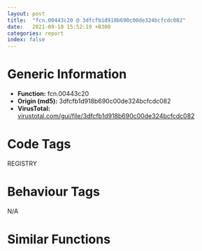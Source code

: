 ```yaml
---
layout: post
title:  "fcn.00443c20 @ 3dfcfb1d918b690c00de324bcfcdc082"
date:   2021-09-10 15:52:19 +0300
categories: report
index: false
---
```


# Generic Information
- **Function:** fcn.00443c20
- **Origin (md5):** 3dfcfb1d918b690c00de324bcfcdc082
- **VirusTotal:** [virustotal.com/gui/file/3dfcfb1d918b690c00de324bcfcdc082][virustotal_ref]

# Code Tags
<span class="tag" id="REGISTRY">REGISTRY</span>


# Behaviour Tags
<span class="bhv-tag" id="na">N/A</span>

# Similar Functions
<script type="text/javascript" src="https://www.gstatic.com/charts/loader.js"></script>
<script type="text/javascript">

    google.charts.load('current', {'packages':['corechart']});
    google.charts.setOnLoadCallback(drawChart);

    function drawChart() {
    var data = new google.visualization.DataTable();
        data.addColumn('number', 'X');
        data.addColumn('number', 'Y');
        data.addColumn({type: 'string', role: 'tooltip', 'p': {'html': true}});
        data.addColumn({'type': 'string', 'role': 'style'});
        
        data.addRows([
    [-471.36041259765625, 232.4063720703125, '<b><a href="/report/fcn.00443c20@3dfcfb1d918b690c00de324bcfcdc082">fcn.00443c20</a><br>@3dfcfb1d918b690c00de324bcfcdc082</b><br>push ebp<br>mov ebp, esp<br>sub esp, 0x208<br>mov eax, dword[0x48800c]<br>xor eax, ebp<br>mov dword[ebp-4], eax<br>push esi<br>push edi<br>push ecx<br>lea eax, [ebp-0x204]<br>push 0x100<br>push eax<br>call dword[sym.imp.MSVCR120.dll_wcscpy_s]<br>lea eax, [ebp-0x204]<br>push 0x5c<br>push eax<br>call dword[sym.imp.MSVCR120.dll_wcschr]<br>mov edi, eax<br>lea eax, [ebp-0x204]<br>push 0x5c<br>push eax<br>call dword[sym.imp.MSVCR120.dll_wcsrchr]<br>mov esi, eax<br>lea ecx, [ebp-0x204]<br>xor eax, eax<br>add esp, 0x1c<br>mov word[edi], ax<br>mov edx, str.HKCR<br>add edi, 2<br>mov word[esi], ax<br>add esi, 2<br>mov ax, word[ecx]<br>cmp ax, word[edx]<br>jne 0x443cac<br>test ax, ax<br>je 0x443ca8<br>mov ax, word[ecx+2]<br>cmp ax, word[edx+2]<br>jne 0x443cac<br>add ecx, 4<br>add edx, 4<br>test ax, ax<br>jne 0x443c86<br>xor eax, eax<br>jmp 0x443cb1<br>sbb eax, eax<br>or eax, 1<br>test eax, eax<br>jne 0x443cbf<br>mov eax, 0x80000000<br>jmp 0x443e15<br>mov ecx, str.HKCU<br>lea eax, [ebp-0x204]<br>lea ebx, [ebx]<br>mov dx, word[eax]<br>cmp dx, word[ecx]<br>jne 0x443cf6<br>test dx, dx<br>je 0x443cf2<br>mov dx, word[eax+2]<br>cmp dx, word[ecx+2]<br>jne 0x443cf6<br>add eax, 4<br>add ecx, 4<br>test dx, dx<br>jne 0x443cd0<br>xor eax, eax<br>jmp 0x443cfb<br>sbb eax, eax<br>or eax, 1<br>test eax, eax<br>jne 0x443d09<br>mov eax, 0x80000001<br>jmp 0x443e15<br>mov ecx, str.HKLM<br>lea eax, [ebp-0x204]<br>mov dx, word[eax]<br>cmp dx, word[ecx]<br>jne 0x443d3a<br>test dx, dx<br>je 0x443d36<br>mov dx, word[eax+2]<br>cmp dx, word[ecx+2]<br>jne 0x443d3a<br>add eax, 4<br>add ecx, 4<br>test dx, dx<br>jne 0x443d14<br>xor eax, eax<br>jmp 0x443d3f<br>sbb eax, eax<br>or eax, 1<br>test eax, eax<br>jne 0x443d4d<br>mov eax, reloc.OLEAUT32.dll_SysReAllocString<br>jmp 0x443e15<br>mov ecx, 0x45c614<br>lea eax, [ebp-0x204]<br>mov dx, word[eax]<br>cmp dx, word[ecx]<br>jne 0x443d7e<br>test dx, dx<br>je 0x443d7a<br>mov dx, word[eax+2]<br>cmp dx, word[ecx+2]<br>jne 0x443d7e<br>add eax, 4<br>add ecx, 4<br>test dx, dx<br>jne 0x443d58<br>xor eax, eax<br>jmp 0x443d83<br>sbb eax, eax<br>or eax, 1<br>test eax, eax<br>jne 0x443d91<br>mov eax, reloc.WS2_32.dll_closesocket<br>jmp 0x443e15<br>mov ecx, str.HKCC<br>lea eax, [ebp-0x204]<br>lea esp, [esp]<br>mov dx, word[eax]<br>cmp dx, word[ecx]<br>jne 0x443dc6<br>test dx, dx<br>je 0x443dc2<br>mov dx, word[eax+2]<br>cmp dx, word[ecx+2]<br>jne 0x443dc6<br>add eax, 4<br>add ecx, 4<br>test dx, dx<br>jne 0x443da0<br>xor eax, eax<br>jmp 0x443dcb<br>sbb eax, eax<br>or eax, 1<br>test eax, eax<br>jne 0x443dd6<br>mov eax, 0x80000005<br>jmp 0x443e15<br>mov ecx, str.HKDD<br>lea eax, [ebp-0x204]<br>mov dx, word[eax]<br>cmp dx, word[ecx]<br>jne 0x443e07<br>test dx, dx<br>je 0x443e03<br>mov dx, word[eax+2]<br>cmp dx, word[ecx+2]<br>jne 0x443e07<br>add eax, 4<br>add ecx, 4<br>test dx, dx<br>jne 0x443de1<br>xor eax, eax<br>jmp 0x443e0c<br>sbb eax, eax<br>or eax, 1<br>test eax, eax<br>jne 0x443e4c<br>mov eax, reloc.OLEAUT32.dll_SysStringLen<br>lea ecx, [ebp-0x208]<br>push ecx<br>push 0xf003f<br>push 0<br>push edi<br>push eax<br>call dword[sym.imp.ADVAPI32.dll_RegOpenKeyExW]<br>test eax, eax<br>jne 0x443e4c<br>push esi<br>push dword[ebp-0x208]<br>call dword[sym.imp.ADVAPI32.dll_RegDeleteValueW]<br>push dword[ebp-0x208]<br>test eax, eax<br>je 0x443e5e<br>call dword[sym.imp.ADVAPI32.dll_RegCloseKey]<br>pop edi<br>xor al, al<br>pop esi<br>mov ecx, dword[ebp-4]<br>xor ecx, ebp<br>call fcn.0044e61f<br>mov esp, ebp<br>pop ebp<br>ret <br>call dword[sym.imp.ADVAPI32.dll_RegCloseKey]<br>mov ecx, dword[ebp-4]<br>mov al, 1<br>pop edi<br>xor ecx, ebp<br>pop esi<br>call fcn.0044e61f<br>mov esp, ebp<br>pop ebp<br>ret <br><eoc> ', 'point { fill-color: #e0440e; }'],
[-550.2103881835938, 106.158935546875, '<b><a href="/report/fcn.00443960@3dfcfb1d918b690c00de324bcfcdc082">fcn.00443960</a><br>@3dfcfb1d918b690c00de324bcfcdc082</b><br>push ebp<br>mov ebp, esp<br>sub esp, 0x208<br>mov eax, dword[0x48800c]<br>xor eax, ebp<br>mov dword[ebp-4], eax<br>push ebx<br>push esi<br>push edi<br>push ecx<br>lea eax, [ebp-0x204]<br>mov edi, edx<br>push 0x100<br>push eax<br>call dword[sym.imp.MSVCR120.dll_wcscpy_s]<br>lea eax, [ebp-0x204]<br>push 0x5c<br>push eax<br>call dword[sym.imp.MSVCR120.dll_wcschr]<br>mov esi, eax<br>lea eax, [ebp-0x204]<br>push 0x5c<br>push eax<br>call dword[sym.imp.MSVCR120.dll_wcsrchr]<br>mov ebx, eax<br>lea ecx, [ebp-0x204]<br>xor eax, eax<br>add esp, 0x1c<br>mov word[esi], ax<br>mov edx, str.HKCR<br>add esi, 2<br>mov word[ebx], ax<br>add ebx, 2<br>lea esp, [esp]<br>mov ax, word[ecx]<br>cmp ax, word[edx]<br>jne 0x4439f6<br>test ax, ax<br>je 0x4439f2<br>mov ax, word[ecx+2]<br>cmp ax, word[edx+2]<br>jne 0x4439f6<br>add ecx, 4<br>add edx, 4<br>test ax, ax<br>jne 0x4439d0<br>xor eax, eax<br>jmp 0x4439fb<br>sbb eax, eax<br>or eax, 1<br>test eax, eax<br>jne 0x443a09<br>mov eax, 0x80000000<br>jmp 0x443b5d<br>mov ecx, str.HKCU<br>lea eax, [ebp-0x204]<br>mov dx, word[eax]<br>cmp dx, word[ecx]<br>jne 0x443a3a<br>test dx, dx<br>je 0x443a36<br>mov dx, word[eax+2]<br>cmp dx, word[ecx+2]<br>jne 0x443a3a<br>add eax, 4<br>add ecx, 4<br>test dx, dx<br>jne 0x443a14<br>xor eax, eax<br>jmp 0x443a3f<br>sbb eax, eax<br>or eax, 1<br>test eax, eax<br>jne 0x443a4d<br>mov eax, 0x80000001<br>jmp 0x443b5d<br>mov ecx, str.HKLM<br>lea eax, [ebp-0x204]<br>mov dx, word[eax]<br>cmp dx, word[ecx]<br>jne 0x443a7e<br>test dx, dx<br>je 0x443a7a<br>mov dx, word[eax+2]<br>cmp dx, word[ecx+2]<br>jne 0x443a7e<br>add eax, 4<br>add ecx, 4<br>test dx, dx<br>jne 0x443a58<br>xor eax, eax<br>jmp 0x443a83<br>sbb eax, eax<br>or eax, 1<br>test eax, eax<br>jne 0x443a91<br>mov eax, reloc.OLEAUT32.dll_SysReAllocString<br>jmp 0x443b5d<br>mov ecx, 0x45c5d0<br>lea eax, [ebp-0x204]<br>lea esp, [esp]<br>mov dx, word[eax]<br>cmp dx, word[ecx]<br>jne 0x443ac6<br>test dx, dx<br>je 0x443ac2<br>mov dx, word[eax+2]<br>cmp dx, word[ecx+2]<br>jne 0x443ac6<br>add eax, 4<br>add ecx, 4<br>test dx, dx<br>jne 0x443aa0<br>xor eax, eax<br>jmp 0x443acb<br>sbb eax, eax<br>or eax, 1<br>test eax, eax<br>jne 0x443ad9<br>mov eax, reloc.WS2_32.dll_closesocket<br>jmp 0x443b5d<br>mov ecx, str.HKCC<br>lea eax, [ebp-0x204]<br>mov dx, word[eax]<br>cmp dx, word[ecx]<br>jne 0x443b0a<br>test dx, dx<br>je 0x443b06<br>mov dx, word[eax+2]<br>cmp dx, word[ecx+2]<br>jne 0x443b0a<br>add eax, 4<br>add ecx, 4<br>test dx, dx<br>jne 0x443ae4<br>xor eax, eax<br>jmp 0x443b0f<br>sbb eax, eax<br>or eax, 1<br>test eax, eax<br>jne 0x443b1a<br>mov eax, 0x80000005<br>jmp 0x443b5d<br>mov ecx, str.HKDD<br>lea eax, [ebp-0x204]<br>mov dx, word[eax]<br>cmp dx, word[ecx]<br>jne 0x443b4b<br>test dx, dx<br>je 0x443b47<br>mov dx, word[eax+2]<br>cmp dx, word[ecx+2]<br>jne 0x443b4b<br>add eax, 4<br>add ecx, 4<br>test dx, dx<br>jne 0x443b25<br>xor eax, eax<br>jmp 0x443b50<br>sbb eax, eax<br>or eax, 1<br>test eax, eax<br>jne 0x443be8<br>mov eax, reloc.OLEAUT32.dll_SysStringLen<br>push 0<br>lea ecx, [ebp-0x208]<br>push ecx<br>push 0<br>push 2<br>push 0<br>push 0<br>push 0<br>push esi<br>push eax<br>call dword[sym.imp.ADVAPI32.dll_RegCreateKeyExW]<br>test eax, eax<br>jne 0x443be8<br>mov ecx, dword[ebp+0xc]<br>mov edx, dword[ebp+8]<br>test ecx, ecx<br>jne 0x443bc6<br>mov eax, edx<br>dec eax<br>je 0x443ba7<br>sub eax, 3<br>je 0x443ba0<br>sub eax, 7<br>je 0x443b99<br>xor ecx, ecx<br>jmp 0x443bc6<br>mov ecx, 8<br>jmp 0x443bc6<br>mov ecx, 4<br>jmp 0x443bc6<br>mov ecx, edi<br>lea esi, [ecx+2]<br>lea esp, [esp]<br>mov ax, word[ecx]<br>add ecx, 2<br>test ax, ax<br>jne 0x443bb0<br>sub ecx, esi<br>sar ecx, 1<br>lea ecx, [ecx*2+2]<br>push ecx<br>push edi<br>push edx<br>push 0<br>push ebx<br>push dword[ebp-0x208]<br>call dword[sym.imp.ADVAPI32.dll_RegSetValueExW]<br>push dword[ebp-0x208]<br>test eax, eax<br>je 0x443bfb<br>call dword[sym.imp.ADVAPI32.dll_RegCloseKey]<br>pop edi<br>pop esi<br>xor al, al<br>pop ebx<br>mov ecx, dword[ebp-4]<br>xor ecx, ebp<br>call fcn.0044e61f<br>mov esp, ebp<br>pop ebp<br>ret <br>call dword[sym.imp.ADVAPI32.dll_RegCloseKey]<br>mov ecx, dword[ebp-4]<br>mov al, 1<br>pop edi<br>pop esi<br>xor ecx, ebp<br>pop ebx<br>call fcn.0044e61f<br>mov esp, ebp<br>pop ebp<br>ret <br><eoc> ', 'null'],
[-401.4519958496094, 100.99649810791016, '<b><a href="/report/fcn.004436f0@3dfcfb1d918b690c00de324bcfcdc082">fcn.004436f0</a><br>@3dfcfb1d918b690c00de324bcfcdc082</b><br>push ebp<br>mov ebp, esp<br>sub esp, 0x20c<br>mov eax, dword[0x48800c]<br>xor eax, ebp<br>mov dword[ebp-4], eax<br>push ebx<br>push esi<br>push edi<br>push ecx<br>lea eax, [ebp-0x204]<br>mov ebx, edx<br>push 0x100<br>push eax<br>call dword[sym.imp.MSVCR120.dll_wcscpy_s]<br>lea eax, [ebp-0x204]<br>push 0x5c<br>push eax<br>call dword[sym.imp.MSVCR120.dll_wcschr]<br>mov esi, eax<br>lea eax, [ebp-0x204]<br>push 0x5c<br>push eax<br>call dword[sym.imp.MSVCR120.dll_wcsrchr]<br>mov edi, eax<br>lea ecx, [ebp-0x204]<br>xor eax, eax<br>add esp, 0x1c<br>mov word[esi], ax<br>mov edx, 0x45c554<br>add esi, 2<br>mov word[edi], ax<br>add edi, 2<br>lea esp, [esp]<br>mov ax, word[ecx]<br>cmp ax, word[edx]<br>jne 0x443786<br>test ax, ax<br>je 0x443782<br>mov ax, word[ecx+2]<br>cmp ax, word[edx+2]<br>jne 0x443786<br>add ecx, 4<br>add edx, 4<br>test ax, ax<br>jne 0x443760<br>xor eax, eax<br>jmp 0x44378b<br>sbb eax, eax<br>or eax, 1<br>test eax, eax<br>jne 0x443799<br>mov eax, 0x80000000<br>jmp 0x4438e9<br>mov ecx, str.HKCU<br>lea eax, [ebp-0x204]<br>mov dx, word[eax]<br>cmp dx, word[ecx]<br>jne 0x4437ca<br>test dx, dx<br>je 0x4437c6<br>mov dx, word[eax+2]<br>cmp dx, word[ecx+2]<br>jne 0x4437ca<br>add eax, 4<br>add ecx, 4<br>test dx, dx<br>jne 0x4437a4<br>xor eax, eax<br>jmp 0x4437cf<br>sbb eax, eax<br>or eax, 1<br>test eax, eax<br>jne 0x4437dd<br>mov eax, 0x80000001<br>jmp 0x4438e9<br>mov ecx, str.HKLM<br>lea eax, [ebp-0x204]<br>mov dx, word[eax]<br>cmp dx, word[ecx]<br>jne 0x44380e<br>test dx, dx<br>je 0x44380a<br>mov dx, word[eax+2]<br>cmp dx, word[ecx+2]<br>jne 0x44380e<br>add eax, 4<br>add ecx, 4<br>test dx, dx<br>jne 0x4437e8<br>xor eax, eax<br>jmp 0x443813<br>sbb eax, eax<br>or eax, 1<br>test eax, eax<br>jne 0x443821<br>mov eax, reloc.OLEAUT32.dll_SysReAllocString<br>jmp 0x4438e9<br>mov ecx, 0x45c58c<br>lea eax, [ebp-0x204]<br>lea esp, [esp]<br>mov dx, word[eax]<br>cmp dx, word[ecx]<br>jne 0x443856<br>test dx, dx<br>je 0x443852<br>mov dx, word[eax+2]<br>cmp dx, word[ecx+2]<br>jne 0x443856<br>add eax, 4<br>add ecx, 4<br>test dx, dx<br>jne 0x443830<br>xor eax, eax<br>jmp 0x44385b<br>sbb eax, eax<br>or eax, 1<br>test eax, eax<br>jne 0x443869<br>mov eax, reloc.WS2_32.dll_closesocket<br>jmp 0x4438e9<br>mov ecx, str.HKCC<br>lea eax, [ebp-0x204]<br>mov dx, word[eax]<br>cmp dx, word[ecx]<br>jne 0x44389a<br>test dx, dx<br>je 0x443896<br>mov dx, word[eax+2]<br>cmp dx, word[ecx+2]<br>jne 0x44389a<br>add eax, 4<br>add ecx, 4<br>test dx, dx<br>jne 0x443874<br>xor eax, eax<br>jmp 0x44389f<br>sbb eax, eax<br>or eax, 1<br>test eax, eax<br>jne 0x4438aa<br>mov eax, 0x80000005<br>jmp 0x4438e9<br>mov ecx, str.HKDD<br>lea eax, [ebp-0x204]<br>mov dx, word[eax]<br>cmp dx, word[ecx]<br>jne 0x4438db<br>test dx, dx<br>je 0x4438d7<br>mov dx, word[eax+2]<br>cmp dx, word[ecx+2]<br>jne 0x4438db<br>add eax, 4<br>add ecx, 4<br>test dx, dx<br>jne 0x4438b5<br>xor eax, eax<br>jmp 0x4438e0<br>sbb eax, eax<br>or eax, 1<br>test eax, eax<br>jne 0x44392b<br>mov eax, reloc.OLEAUT32.dll_SysStringLen<br>lea ecx, [ebp-0x208]<br>push ecx<br>push 1<br>push 0<br>push esi<br>push eax<br>call dword[sym.imp.ADVAPI32.dll_RegOpenKeyExW]<br>test eax, eax<br>jne 0x44392b<br>lea eax, [ebp+8]<br>push eax<br>push ebx<br>lea eax, [ebp-0x20c]<br>push eax<br>push 0<br>push edi<br>push dword[ebp-0x208]<br>call dword[sym.imp.ADVAPI32.dll_RegQueryValueExW]<br>push dword[ebp-0x208]<br>test eax, eax<br>je 0x44393e<br>call dword[sym.imp.ADVAPI32.dll_RegCloseKey]<br>pop edi<br>pop esi<br>xor eax, eax<br>pop ebx<br>mov ecx, dword[ebp-4]<br>xor ecx, ebp<br>call fcn.0044e61f<br>mov esp, ebp<br>pop ebp<br>ret <br>call dword[sym.imp.ADVAPI32.dll_RegCloseKey]<br>mov ecx, dword[ebp-4]<br>mov eax, dword[ebp+8]<br>xor ecx, ebp<br>pop edi<br>pop esi<br>pop ebx<br>call fcn.0044e61f<br>mov esp, ebp<br>pop ebp<br>ret <br><eoc> ', 'null'],

        ]);

    var options = {
        title: 'Similarity Plot',
        legend: 'none',
        colors: ['#dedbd9', '#e6693e', '#ec8f6e', '#f3b49f', '#f6c7b6'],
        tooltip: {isHtml: true, trigger: 'both'},
        explorer: {
        actions: ["dragToZoom", "rightClickToReset"],
        },
        chartArea: {
        width: '80%',
        height: '80%'
        },
        width: '100%',
        height: '100%'
    };

    var chart = new google.visualization.ScatterChart(document.getElementById('chart_div'));

    chart.draw(data, options);
    }
    
</script>


<div id="chart_div" style="width: 100%px; height: 100%;"></div>

# Disassembled Code
{% highlight nasm %}

push ebp
mov ebp, esp
sub esp, 0x208
mov eax, dword[0x48800c]
xor eax, ebp
mov dword[ebp-4], eax
push esi
push edi
push ecx
lea eax, [ebp-0x204]
push 0x100
push eax
call dword[sym.imp.MSVCR120.dll_wcscpy_s]
lea eax, [ebp-0x204]
push 0x5c
push eax
call dword[sym.imp.MSVCR120.dll_wcschr]
mov edi, eax
lea eax, [ebp-0x204]
push 0x5c
push eax
call dword[sym.imp.MSVCR120.dll_wcsrchr]
mov esi, eax
lea ecx, [ebp-0x204]
xor eax, eax
add esp, 0x1c
mov word[edi], ax
mov edx, str.HKCR
add edi, 2
mov word[esi], ax
add esi, 2
mov ax, word[ecx]
cmp ax, word[edx]
jne 0x443cac
test ax, ax
je 0x443ca8
mov ax, word[ecx+2]
cmp ax, word[edx+2]
jne 0x443cac
add ecx, 4
add edx, 4
test ax, ax
jne 0x443c86
xor eax, eax
jmp 0x443cb1
sbb eax, eax
or eax, 1
test eax, eax
jne 0x443cbf
mov eax, 0x80000000
jmp 0x443e15
mov ecx, str.HKCU
lea eax, [ebp-0x204]
lea ebx, [ebx]
mov dx, word[eax]
cmp dx, word[ecx]
jne 0x443cf6
test dx, dx
je 0x443cf2
mov dx, word[eax+2]
cmp dx, word[ecx+2]
jne 0x443cf6
add eax, 4
add ecx, 4
test dx, dx
jne 0x443cd0
xor eax, eax
jmp 0x443cfb
sbb eax, eax
or eax, 1
test eax, eax
jne 0x443d09
mov eax, 0x80000001
jmp 0x443e15
mov ecx, str.HKLM
lea eax, [ebp-0x204]
mov dx, word[eax]
cmp dx, word[ecx]
jne 0x443d3a
test dx, dx
je 0x443d36
mov dx, word[eax+2]
cmp dx, word[ecx+2]
jne 0x443d3a
add eax, 4
add ecx, 4
test dx, dx
jne 0x443d14
xor eax, eax
jmp 0x443d3f
sbb eax, eax
or eax, 1
test eax, eax
jne 0x443d4d
mov eax, reloc.OLEAUT32.dll_SysReAllocString
jmp 0x443e15
mov ecx, 0x45c614
lea eax, [ebp-0x204]
mov dx, word[eax]
cmp dx, word[ecx]
jne 0x443d7e
test dx, dx
je 0x443d7a
mov dx, word[eax+2]
cmp dx, word[ecx+2]
jne 0x443d7e
add eax, 4
add ecx, 4
test dx, dx
jne 0x443d58
xor eax, eax
jmp 0x443d83
sbb eax, eax
or eax, 1
test eax, eax
jne 0x443d91
mov eax, reloc.WS2_32.dll_closesocket
jmp 0x443e15
mov ecx, str.HKCC
lea eax, [ebp-0x204]
lea esp, [esp]
mov dx, word[eax]
cmp dx, word[ecx]
jne 0x443dc6
test dx, dx
je 0x443dc2
mov dx, word[eax+2]
cmp dx, word[ecx+2]
jne 0x443dc6
add eax, 4
add ecx, 4
test dx, dx
jne 0x443da0
xor eax, eax
jmp 0x443dcb
sbb eax, eax
or eax, 1
test eax, eax
jne 0x443dd6
mov eax, 0x80000005
jmp 0x443e15
mov ecx, str.HKDD
lea eax, [ebp-0x204]
mov dx, word[eax]
cmp dx, word[ecx]
jne 0x443e07
test dx, dx
je 0x443e03
mov dx, word[eax+2]
cmp dx, word[ecx+2]
jne 0x443e07
add eax, 4
add ecx, 4
test dx, dx
jne 0x443de1
xor eax, eax
jmp 0x443e0c
sbb eax, eax
or eax, 1
test eax, eax
jne 0x443e4c
mov eax, reloc.OLEAUT32.dll_SysStringLen
lea ecx, [ebp-0x208]
push ecx
push 0xf003f
push 0
push edi
push eax
call dword[sym.imp.ADVAPI32.dll_RegOpenKeyExW]
test eax, eax
jne 0x443e4c
push esi
push dword[ebp-0x208]
call dword[sym.imp.ADVAPI32.dll_RegDeleteValueW]
push dword[ebp-0x208]
test eax, eax
je 0x443e5e
call dword[sym.imp.ADVAPI32.dll_RegCloseKey]
pop edi
xor al, al
pop esi
mov ecx, dword[ebp-4]
xor ecx, ebp
call fcn.0044e61f
mov esp, ebp
pop ebp
ret
call dword[sym.imp.ADVAPI32.dll_RegCloseKey]
mov ecx, dword[ebp-4]
mov al, 1
pop edi
xor ecx, ebp
pop esi
call fcn.0044e61f
mov esp, ebp
pop ebp
ret

{% endhighlight %}

[virustotal_ref]: https://www.virustotal.com/gui/file/3dfcfb1d918b690c00de324bcfcdc082